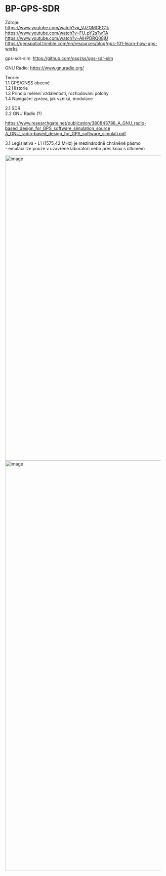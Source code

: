 # BP-GPS-SDR

Zdroje:  
https://www.youtube.com/watch?v=_VJZQMGEG1k  
https://www.youtube.com/watch?v=FU_pY2sTwTA  
https://www.youtube.com/watch?v=AlHPDRQ08jU  
https://geospatial.trimble.com/en/resources/blog/gps-101-learn-how-gps-works  

gps-sdr-sim: https://github.com/osqzss/gps-sdr-sim  

GNU Radio: https://www.gnuradio.org/  


Teorie:  
1.1 GPS/GNSS obecně  
1.2 Historie  
1.3 Princip měření vzdálenosti, rozhodování polohy  
1.4 Navigační zpráva, jak vzniká, modulace  

2.1 SDR  
2.2 GNU Radio (?)  


https://www.researchgate.net/publication/380843788_A_GNU_radio-based_design_for_GPS_software_simulation_source  
[A_GNU_radio-based_design_for_GPS_software_simulati.pdf](https://github.com/user-attachments/files/23009658/A_GNU_radio-based_design_for_GPS_software_simulati.pdf)  


3.1 Legislativa - L1 (1575,42 MHz) je mezinárodně chráněné pásmo  
                - emulaci lze pouze v uzavřené laboratoři nebo přes koax s útlumem   


<img width="1611" height="985" alt="image" src="https://github.com/user-attachments/assets/eb15f284-dec0-4546-b2d5-ce1524712f25" />  

<img width="2554" height="1324" alt="image" src="https://github.com/user-attachments/assets/bbf2330b-7516-4631-bc7b-969f2d2b6970" />  







